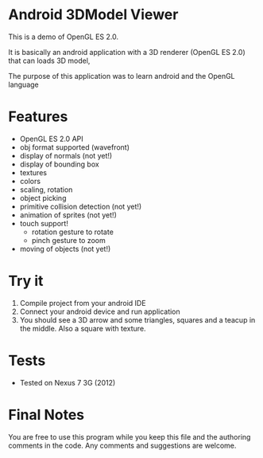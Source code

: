 Android 3DModel Viewer
======================

This is a demo of OpenGL ES 2.0. 

It is basically an android application with a 3D renderer (OpenGL ES 2.0) that can loads 3D model,

The purpose of this application was to learn android and the OpenGL language


Features
========
  - OpenGL ES 2.0 API
  - obj format supported (wavefront)
  - display of normals (not yet!)
  - display of bounding box 
  - textures
  - colors
  - scaling, rotation
  - object picking
  - primitive collision detection (not yet!) 
  - animation of sprites (not yet!)
  - touch support!
    * rotation gesture to rotate
    * pinch gesture to zoom
  - moving of objects (not yet!)


Try it
======

  1. Compile project from your android IDE
  2. Connect your android device and run application 
  3. You should see a 3D arrow and some triangles, squares and a teacup in the middle. Also a square with texture.


Tests
=====

  - Tested on Nexus 7 3G (2012)


Final Notes
===========

You are free to use this program while you keep this file and the authoring comments in the code.
Any comments and suggestions are welcome.